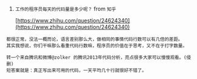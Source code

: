 
1. `工作的程序员每天的代码量是多少呢？` from `知乎`

    [https://www.zhihu.com/question/24624340](https://www.zhihu.com/question/24624340)

```shell
都很正常，没法一概而论，语言差别那么大，做相同的事情代码行数可以有几倍的差距。
其实我想说，你们干嘛那么看重代码行数嘛，程序员的价值在于思考，又不在于打字数量。
```

```shell
转一个来自腾讯和微博@zolker 的腾讯2013年代码分析，亮点很多大家可以慢慢观看。(侵删)
短答案就是：真正写出来可用的代码，一天平均几十行就很好不错了。
```